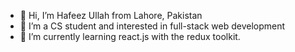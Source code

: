 - 👋 Hi, I’m Hafeez Ullah from Lahore, Pakistan
- 👀 I’m a CS student and interested in full-stack web development
- 🌱 I’m currently learning react.js with the redux toolkit.
  
<!---
HafeezU23/HafeezU23 is a ✨ special ✨ repository because its `README.md` (this file) appears on your GitHub profile.
You can click the Preview link to take a look at your changes.
--->
